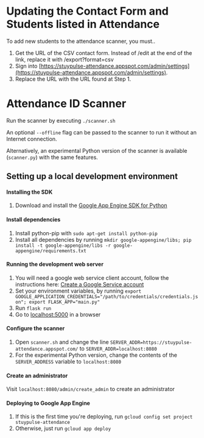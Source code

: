 # Updating the Contact Form and Students listed in Attendance

To add new students to the attendance scanner, you must..
1) Get the URL of the CSV contact form. Instead of /edit at the end of the link, replace it with /export?format=csv
2) Sign into [https://stuypulse-attendance.appspot.com/admin/settings](https://stuypulse-attendance.appspot.com/admin/settings).
3) Replace the URL with the URL found at Step 1.

# Attendance ID Scanner

Run the scanner by executing `./scanner.sh`

An optional `--offline` flag can be passed to the scanner to run it without an Internet connection.

Alternatively, an experimental Python version of the scanner is available (`scanner.py`) with the same features.

## Setting up a local development environment
#### Installing the SDK
1) Download and install the [Google App Engine SDK for Python](https://cloud.google.com/appengine/docs/standard/python/download)
#### Install dependencies
1) Install python-pip with `sudo apt-get install python-pip`
2) Install all dependencies by running `mkdir google-appengine/libs; pip install -t google-appengine/libs -r google-appengine/requirements.txt`
#### Running the development web server
1) You will need a google web service client account, follow the instructions here: [Create a Google Service account](https://cloud.google.com/docs/authentication/getting-started)
2) Set your environment variables, by running `export GOOGLE_APPLICATION_CREDENTIALS="/path/to/credentials/credentials.json"; export FLASK_APP="main.py"`
3) Run `flask run`
4) Go to [localhost:5000](http://localhost:5000) in a browser
#### Configure the scanner
1) Open `scanner.sh` and change the line `SERVER_ADDR=https://stuypulse-attendance.appspot.com/` to `SERVER_ADDR=localhost:8080`
2) For the experimental Python version, change the contents of the `SERVER_ADDRESS` variable to `localhost:8080`
#### Create an administrator
Visit `localhost:8080/admin/create_admin` to create an administrator
#### Deploying to Google App Engine
1) If this is the first time you're deploying, run `gcloud config set project stuypulse-attendance`
2) Otherwise, just run `gcloud app deploy`
